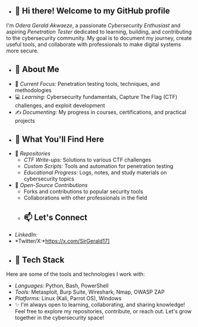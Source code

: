- ## 👋 Hi there! Welcome to my GitHub profile  
I'm *Odera Gerald Akwaeze*, a passionate *Cybersecurity Enthusiast* and aspiring *Penetration Tester* dedicated to learning, building, and contributing to the cybersecurity community. My goal is to document my journey, create useful tools, and collaborate with professionals to make digital systems more secure.
- ## 🌟 About Me  
- 🔐 *Current Focus:* Penetration testing tools, techniques, and methodologies  
- 💻 *Learning:* Cybersecurity fundamentals, Capture The Flag (CTF) challenges, and exploit development  
- ✍️ *Documenting:* My progress in courses, certifications, and practical projects
- ## 🚀 What You'll Find Here  
- 📂 *Repositories*  
  - *CTF Write-ups:* Solutions to various CTF challenges  
  - *Custom Scripts:* Tools and automation for penetration testing  
  - *Educational Progress:* Logs, notes, and study materials on cybersecurity topics
- 🌟 *Open-Source Contributions*  
  - Forks and contributions to popular security tools  
  - Collaborations with other professionals in the field
  - ## 📫 Let's Connect  
- *LinkedIn:*  
- *Twitter/X:*https://x.com/SirGerald17]  
- ## 🔧 Tech Stack  
Here are some of the tools and technologies I work with:  
- *Languages:* Python, Bash, PowerShell  
- *Tools:* Metasploit, Burp Suite, Wireshark, Nmap, OWASP ZAP  
- *Platforms:* Linux (Kali, Parrot OS), Windows
- ✨ I'm always open to learning, collaborating, and sharing knowledge! Feel free to explore my repositories, contribute, or reach out. Let's grow together in the cybersecurity space!
  

<!---
SirGerald01/SirGerald01 is a ✨ special ✨ repository because its `README.md` (this file) appears on your GitHub profile.
You can click the Preview link to take a look at your changes.
--->
